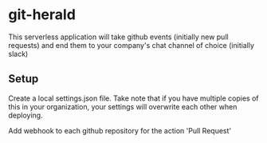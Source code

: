 # git-herald
This serverless application will take github events
(initially new pull requests) and end them to your
company's chat channel of choice (initially slack)

## Setup
Create a local settings.json file.  Take note that if
you have multiple copies of this in your organization,
your settings will overwrite each other when deploying.

Add webhook to each github repository for the action
'Pull Request'
